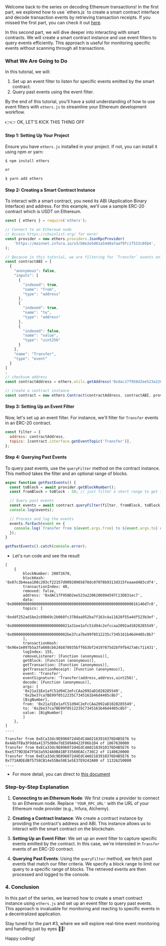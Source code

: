 
<alert type="info">
Welcome back to the series on decoding Ethereum transactions! In the first part, we explored how to use `ethers.js` to create a smart contract interface and decode transaction events by retrieving transaction receipts. If you missed the first part, you can check it out <a href="https://danielbui12.github.io/danielbui12/blog/how-to-decode-ethereum-transaction-part-1">here</a>.
</alert>

In this second part, we will dive deeper into interacting with smart contracts. We will create a smart contract instance and use event filters to query events efficiently. This approach is useful for monitoring specific events without scanning through all transactions.

### What We Are Going to Do
In this tutorial, we will:
1. Set up an event filter to listen for specific events emitted by the smart contract.
2. Query past events using the event filter.

By the end of this tutorial, you'll have a solid understanding of how to use event filters with `ethers.js` to streamline your Ethereum development workflow.

👉👉 OK, LET'S KICK THIS THING OFF

#### Step 1: Setting Up Your Project
Ensure you have `ethers.js` installed in your project. If not, you can install it using npm or yarn:

```bash
$ npm install ethers

or

$ yarn add ethers
```

#### Step 2: Creating a Smart Contract Instance
To interact with a smart contract, you need its ABI (Application Binary Interface) and address. For this example, we'll use a sample ERC-20 contract which is USDT on Ethereum.

```javascript
const { ethers } = require('ethers');

// Connect to an Ethereum node
// Access https://chainlist.org/ for more!
const provider = new ethers.providers.JsonRpcProvider(
    'https://mainnet.infura.io/v3/b8e2e5d61a5440a7aaf9fc1f533c05b4',
);

// Because in this tutorial, we are filtering for `Transfer` events only.
const contractABI = [
  {
    "anonymous": false,
    "inputs": [
      {
        "indexed": true,
        "name": "from",
        "type": "address"
      },
      {
        "indexed": true,
        "name": "to",
        "type": "address"
      },
      {
        "indexed": false,
        "name": "value",
        "type": "uint256"
      }
    ],
    "name": "Transfer",
    "type": "event"
  }
]
;
// checksum address
const contractAddress = ethers.utils.getAddress('0xdac17f958d2ee523a2206206994597c13d831ec7');

// Create a contract instance
const contract = new ethers.Contract(contractAddress, contractABI, provider);
```

#### Step 3: Setting Up an Event Filter
Now, let's set up an event filter. For instance, we'll filter for `Transfer` events in an ERC-20 contract.

```javascript
const filter = {
  address: contractAddress,
  topics: [contract.interface.getEventTopic('Transfer')],
};
```

#### Step 4: Querying Past Events
To query past events, use the `queryFilter` method on the contract instance. This method takes the filter and an optional range of blocks.

```javascript
async function getPastEvents() {
  const toBlock = await provider.getBlockNumber();
  const fromBlock = toBlock - 50; // just filter a short range to get the result faster

  // Query past events
  const events = await contract.queryFilter(filter, fromBlock, toBlock);
  console.log(events);

  // Process and log the events
  events.forEach(event => {
    console.log(`Transfer from ${event.args.from} to ${event.args.to} of ${event.args.value.toString()}`);
  });
}

getPastEvents().catch(console.error);
```


- Let's run code and see the result

```shell
[
    {
        blockNumber: 20072670,
        blockHash: '0x07c3b4eaa108c203cf22157d90920965878dc07078b9313d315feaaed483cdf4',
        transactionIndex: 40,
        removed: false,
        address: '0xdAC17F958D2ee523a2206206994597C13D831ec7',
        data: '0x000000000000000000000000000000000000000000000000000000016146d7c0',
        topics: [
        '0xddf252ad1be2c89b69c2b068fc378daa952ba7f163c4a11628f55a4df523b3ef',
        '0x00000000000000000000000021a31ee1afc51d94c2efccaa2092ad1028285549',
        '0x0000000000000000000000002be37ca7be99f0512235c7345161b46d4405c8b7'
        ],
        transactionHash: '0x96e1e097b5a3fa608cb624b878935bff6b3bf24197875d2bf9fb427a6c711431',
        logIndex: 155,
        removeListener: [Function (anonymous)],
        getBlock: [Function (anonymous)],
        getTransaction: [Function (anonymous)],
        getTransactionReceipt: [Function (anonymous)],
        event: 'Transfer',
        eventSignature: 'Transfer(address,address,uint256)',
        decode: [Function (anonymous)],
        args: [
        '0x21a31Ee1afC51d94C2eFcCAa2092aD1028285549',
        '0x2be37ca7BE99f0512235C7345161b46d4405c8b7',
        [BigNumber],
        from: '0x21a31Ee1afC51d94C2eFcCAa2092aD1028285549',
        to: '0x2be37ca7BE99f0512235C7345161b46d4405c8b7',
        value: [BigNumber]
        ]
    },
]
....

Transfer from 0xECa33dc9E896072d4EdC4A02183910376D4B5E76 to 0x4Ab7FBa3F9dda41375d80e7bE589A0422F06b1D4 of 1867630000
Transfer from 0xECa33dc9E896072d4EdC4A02183910376D4B5E76 to 0xe5779D3D47F563a5924A9B41BF33560EACc736C2 of 1140620000
Transfer from 0xECa33dc9E896072d4EdC4A02183910376D4B5E76 to 0x771A8DEdBf5758CB14e55Be50E1e5E37E9242A00 of 11326250000
....
```

- For more detail, you can direct to <a href="https://docs.ethers.org/v5/concepts/events/">this document</a> 

### Step-by-Step Explanation

1. **Connecting to an Ethereum Node**: We first create a provider to connect to an Ethereum node. Replace `'YOUR_RPC_URL'` with the URL of your Ethereum node provider (e.g., Infura, Alchemy).

2. **Creating a Contract Instance**: We create a contract instance by providing the contract's address and ABI. This instance allows us to interact with the smart contract on the blockchain.

3. **Setting Up an Event Filter**: We set up an event filter to capture specific events emitted by the contract. In this case, we're interested in `Transfer` events of an ERC-20 contract.

4. **Querying Past Events**: Using the `queryFilter` method, we fetch past events that match our filter criteria. We specify a block range to limit our query to a specific range of blocks. The retrieved events are then processed and logged to the console.

### 4. Conclusion
In this part of the series, we learned how to create a smart contract instance using `ethers.js` and set up an event filter to query past events. This approach is invaluable for monitoring and reacting to specific events in a decentralized application.

Stay tuned for the part #3, where we will explore real-time event monitoring and handling just by eyes 👨‍💻!

Happy coding!
